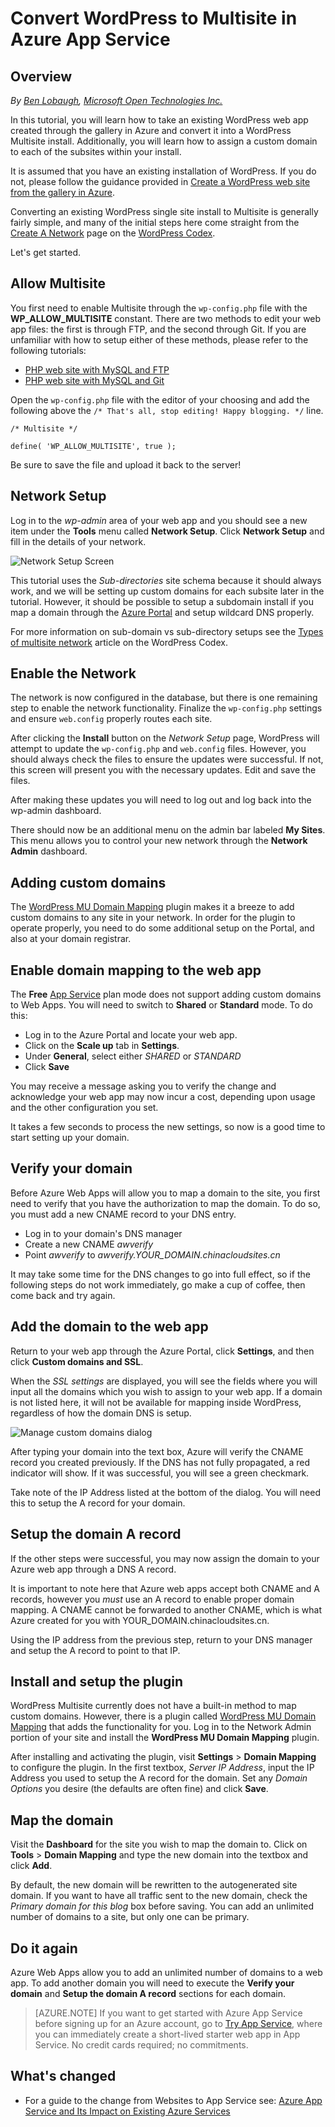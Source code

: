 <properties
    pageTitle="Convert WordPress to Multisite in Azure App Service"
    description="Learn how to take an existing WordPress web app created through the gallery in Azure and convert it to WordPress Multisite"
    services="app-service\web"
    documentationcenter="php"
    author="rmcmurray"
    manager="erikre"
    editor="" />
<tags
    ms.assetid="fe52dbf4-179c-42f1-adf9-d6a9af920c39"
    ms.service="app-service-web"
    ms.workload="web"
    ms.tgt_pltfrm="na"
    ms.devlang="PHP"
    ms.topic="article"
    ms.date="11/01/2016"
    wacn.date=""
    ms.author="robmcm" />

# Convert WordPress to Multisite in Azure App Service
## Overview
*By [Ben Lobaugh][ben-lobaugh], [Microsoft Open Technologies Inc.][ms-open-tech]*

In this tutorial, you will learn how to take an existing WordPress web app created through the gallery in Azure and convert it into a WordPress Multisite install. Additionally, you will learn how to assign a custom domain to each of the subsites within your install.

It is assumed that you have an existing installation of WordPress. If you do not, please follow the guidance provided in [Create a WordPress web site from the gallery in Azure][website-from-gallery].

Converting an existing WordPress single site install to Multisite is generally fairly simple, and many of the initial steps here come straight from the [Create A Network][wordpress-codex-create-a-network] page on the [WordPress Codex](http://codex.wordpress.org).

Let's get started.

## Allow Multisite
You first need to enable Multisite through the `wp-config.php` file with the **WP\_ALLOW\_MULTISITE** constant. There are two methods to edit your web app files: the first is through FTP, and the second through Git. If you are unfamiliar with how to setup either of these methods, please refer to the following tutorials:

* [PHP web site with MySQL and FTP][website-w-mysql-and-ftp-ftp-setup]
* [PHP web site with MySQL and Git][website-w-mysql-and-git-git-setup]

Open the `wp-config.php` file with the editor of your choosing and add the following above the `/* That's all, stop editing! Happy blogging. */` line.

    /* Multisite */

    define( 'WP_ALLOW_MULTISITE', true );

Be sure to save the file and upload it back to the server!

## Network Setup
Log in to the *wp-admin* area of your web app and you should see a new item under the **Tools** menu called **Network Setup**. Click **Network Setup** and fill in the details of your network.

![Network Setup Screen][wordpress-network-setup]

This tutorial uses the *Sub-directories* site schema because it should always work, and we will be setting up custom domains for each subsite later in the tutorial. However, it should be possible to setup a subdomain install if you map a domain through the [Azure Portal](https://portal.azure.cn) and setup wildcard DNS properly.

For more information on sub-domain vs sub-directory setups see the [Types of multisite network][wordpress-codex-types-of-networks] article on the WordPress Codex.

## Enable the Network
The network is now configured in the database, but there is one remaining step to enable the network functionality. Finalize the `wp-config.php` settings and ensure `web.config` properly routes each site.

After clicking the **Install** button on the *Network Setup* page, WordPress will attempt to update the `wp-config.php` and `web.config` files. However, you should always check the files to ensure the updates were successful. If not, this screen will present you with the necessary updates. Edit and save the files.

After making these updates you will need to log out and log back into the wp-admin dashboard.

There should now be an additional menu on the admin bar labeled **My Sites**. This menu allows you to control your new network through the **Network Admin** dashboard.

## Adding custom domains
The [WordPress MU Domain Mapping][wordpress-plugin-wordpress-mu-domain-mapping] plugin makes it a breeze to add custom domains to any site in your network. In order for the plugin to operate properly, you need to do some additional setup on the Portal, and also at your domain registrar.

## Enable domain mapping to the web app
The **Free** [App Service](/documentation/articles/app-service-changes-existing-services/) plan mode does not support adding custom domains to Web Apps. You will need to switch to **Shared** or **Standard** mode. To do this:

* Log in to the Azure Portal and locate your web app. 
* Click on the **Scale up** tab in **Settings**.
* Under **General**, select either *SHARED* or *STANDARD*
* Click **Save**

You may receive a message asking you to verify the change and acknowledge your web app may now incur a cost, depending upon usage and the other configuration you set.

It takes a few seconds to process the new settings, so now is a good time to start setting up your domain.

## Verify your domain
Before Azure Web Apps will allow you to map a domain to the site, you first need to verify that you have the authorization to map the domain. To do so, you must add a new CNAME record to your DNS entry.

* Log in to your domain's DNS manager
* Create a new CNAME *awverify*
* Point *awverify* to *awverify.YOUR_DOMAIN.chinacloudsites.cn*

It may take some time for the DNS changes to go into full effect, so if the following steps do not work immediately, go make a cup of coffee, then come back and try again.

## Add the domain to the web app
Return to your web app through the Azure Portal, click **Settings**, and then click **Custom domains and SSL**.

When the *SSL settings* are displayed, you will see the fields where you will input all the domains which you wish to assign to your web app. If a domain is not listed here, it will not be available for mapping inside WordPress, regardless of how the domain DNS is setup.

![Manage custom domains dialog][wordpress-manage-domains]

After typing your domain into the text box, Azure will verify the CNAME record you created previously. If the DNS has not fully propagated, a red indicator will show. If it was successful, you will see a green checkmark. 

Take note of the IP Address listed at the bottom of the dialog. You will need this to setup the A record for your domain.

## Setup the domain A record
If the other steps were successful, you may now assign the domain to your Azure web app through a DNS A record. 

It is important to note here that Azure web apps accept both CNAME and A records, however you *must* use an A record to enable proper domain mapping. A CNAME cannot be forwarded to another CNAME, which is what Azure created for you with YOUR_DOMAIN.chinacloudsites.cn.

Using the IP address from the previous step, return to your DNS manager and setup the A record to point to that IP.

## Install and setup the plugin
WordPress Multisite currently does not have a built-in method to map custom domains. However, there is a plugin called [WordPress MU Domain Mapping][wordpress-plugin-wordpress-mu-domain-mapping] that adds the functionality for you. Log in to the Network Admin portion of your site and install the **WordPress MU Domain Mapping** plugin.

After installing and activating the plugin, visit **Settings** > **Domain Mapping** to configure the plugin. In the first textbox, *Server IP Address*, input the IP Address you used to setup the A record for the domain. Set any *Domain Options* you desire (the defaults are often fine) and click **Save**.

## Map the domain
Visit the **Dashboard** for the site you wish to map the domain to. Click on **Tools** > **Domain Mapping** and type the new domain into the textbox and click **Add**.

By default, the new domain will be rewritten to the autogenerated site domain. If you want to have all traffic sent to the new domain, check the *Primary domain for this blog* box before saving. You can add an unlimited number of domains to a site, but  only one can be primary.

## Do it again
Azure Web Apps allow you to add an unlimited number of domains to a web app. To add another domain you will need to execute the **Verify your domain** and **Setup the domain A record** sections for each domain.    

> [AZURE.NOTE]
> If you want to get started with Azure App Service before signing up for an Azure account, go to [Try App Service](https://tryappservice.azure.com/), where you can immediately create a short-lived starter web app in App Service. No credit cards required; no commitments.
> 
> 

## What's changed
* For a guide to the change from Websites to App Service see: [Azure App Service and Its Impact on Existing Azure Services](/documentation/articles/app-service-changes-existing-services/)

[ben-lobaugh]: http://ben.lobaugh.net
[ms-open-tech]: http://msopentech.com
[website-from-gallery]: /develop/php/tutorials/website-from-gallery/
[wordpress-codex-create-a-network]: http://codex.wordpress.org/Create_A_Network
[website-w-mysql-and-ftp-ftp-setup]: /documentation/articles/web-sites-php-mysql-deploy-use-ftp/#header-0
[website-w-mysql-and-git-git-setup]: /documentation/articles/web-sites-php-mysql-deploy-use-git/#header-1
[wordpress-network-setup]: ./media/web-sites-php-convert-wordpress-multisite/wordpress-network-setup.png
[wordpress-codex-types-of-networks]: http://codex.wordpress.org/Before_You_Create_A_Network#Types_of_multisite_network
[wordpress-plugin-wordpress-mu-domain-mapping]: http://wordpress.org/extend/plugins/wordpress-mu-domain-mapping/

[wordpress-manage-domains]: ./media/web-sites-php-convert-wordpress-multisite/wordpress-manage-domains.png


